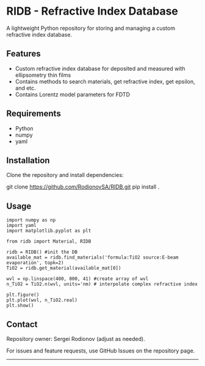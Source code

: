 # RIDB - Refractive Index Database

A lightweight Python repository for storing and managing a custom refractive index database. 

## Features
- Custom refractive index database for deposited and measured with ellipsometry thin films
- Contains methods to search materials, get refractive index, get epsilon, and etc. 
- Contains Lorentz model parameters for FDTD

## Requirements
- Python
- numpy
- yaml

## Installation
Clone the repository and install dependencies:

git clone https://github.com/RodionovSA/RIDB.git
pip install .

## Usage
    import numpy as np
    import yaml
    import matplotlib.pyplot as plt

    from ridb import Material, RIDB

    ridb = RIDB() #init the DB
    available_mat = ridb.find_materials('formula:TiO2 source:E-beam evaporation', topk=2)
    TiO2 = ridb.get_material(available_mat[0])

    wvl = np.linspace(400, 800, 41) #create array of wvl
    n_TiO2 = TiO2.n(wvl, units='nm) # interpolate complex refractive index

    plt.figure()
    plt.plot(wvl, n_TiO2.real)
    plt.show()


## Contact
Repository owner: Sergei Rodionov (adjust as needed).

For issues and feature requests, use GitHub Issues on the repository page.

---


